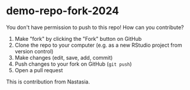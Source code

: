 # demo-repo-fork-2024
You don't have permission to push to this repo!  How can you contribute?  

1. Make "fork" by clicking the "Fork" button on GitHub
2. Clone the repo to your computer (e.g. as a new RStudio project from version control)
3. Make changes (edit, save, add, commit)
4. Push changes to your fork on GitHub (`git push`)
5. Open a pull request

This is contribution from Nastasia.
